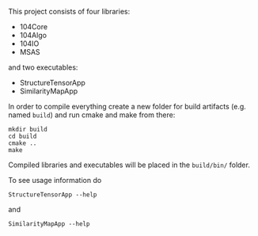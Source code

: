 This project consists of four libraries:
* 104Core
* 104Algo
* 104IO
* MSAS

and two executables:
* StructureTensorApp
* SimilarityMapApp

In order to compile everything create a new folder for build artifacts (e.g. named `build`) and run cmake and make from there:
```
mkdir build
cd build
cmake ..
make
```

Compiled libraries and executables will be placed in the `build/bin/` folder.
 
To see usage information do 
```
StructureTensorApp --help
```
and
```
SimilarityMapApp --help
```